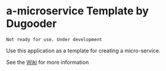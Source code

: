 # a-microservice Template by Dugooder 

`Not ready for use. Under development` 

Use this application as a template for creating a micro-service.  

See the [Wiki](https://github.com/dugooder/a-microservice/wiki) for more information

